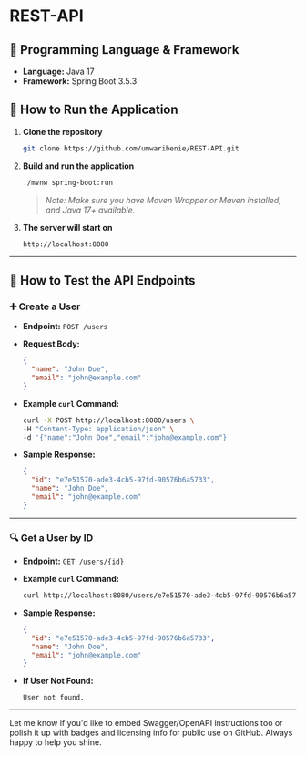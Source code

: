 # REST-API



## 🧰 Programming Language & Framework
- **Language:** Java 17
- **Framework:** Spring Boot 3.5.3

## 🚀 How to Run the Application

1. **Clone the repository**
   ```bash
   git clone https://github.com/umwaribenie/REST-API.git

   ```

2. **Build and run the application**
   ```bash
   ./mvnw spring-boot:run
   ```
   > _Note: Make sure you have Maven Wrapper or Maven installed, and Java 17+ available._

3. **The server will start on**
   ```
   http://localhost:8080
   ```

---

## 🧪 How to Test the API Endpoints

### ➕ Create a User

- **Endpoint:** `POST /users`
- **Request Body:**
  ```json
  {
    "name": "John Doe",
    "email": "john@example.com"
  }
  ```
- **Example `curl` Command:**
  ```bash
  curl -X POST http://localhost:8080/users \
  -H "Content-Type: application/json" \
  -d '{"name":"John Doe","email":"john@example.com"}'
  ```

- **Sample Response:**
  ```json
  {
    "id": "e7e51570-ade3-4cb5-97fd-90576b6a5733",
    "name": "John Doe",
    "email": "john@example.com"
  }
  ```

---

### 🔍 Get a User by ID

- **Endpoint:** `GET /users/{id}`
- **Example `curl` Command:**
  ```bash
  curl http://localhost:8080/users/e7e51570-ade3-4cb5-97fd-90576b6a5733
  ```

- **Sample Response:**
  ```json
  {
    "id": "e7e51570-ade3-4cb5-97fd-90576b6a5733",
    "name": "John Doe",
    "email": "john@example.com"
  }
  ```

- **If User Not Found:**
  ```text
  User not found.
  ```

---

Let me know if you'd like to embed Swagger/OpenAPI instructions too or polish it up with badges and licensing info for public use on GitHub. Always happy to help you shine.
